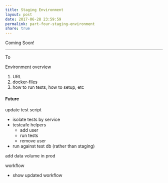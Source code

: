 ```yaml
---
title: Staging Environment
layout: post
date: 2017-06-28 23:59:59
permalink: part-four-staging-environment
share: true
---
```


Coming Soon!


---

To



Environment overview

1. URL
2. docker-files
3. how to run tests, how to setup, etc



#### Future

update test script
- isolate tests by service
- testcafe helpers
  - add user
  - run tests
  - remove user
- run against test db (rather than staging)

add data volume in prod

workflow
- show updated workflow
